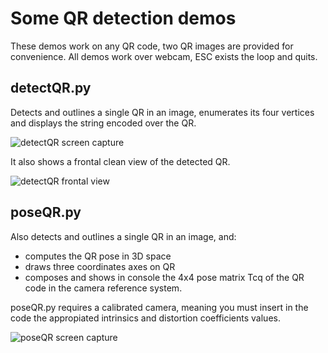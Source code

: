 # Some QR detection demos

These demos work on any QR code, two QR images are provided for convenience.
All demos work over webcam, ESC exists the loop and quits.

## detectQR.py

Detects and outlines a single QR in an image, enumerates its four vertices and displays the string encoded over the QR.

![detectQR screen capture](detectQR.png)

It also shows a frontal clean view of the detected QR.

![detectQR frontal view](detectQR2.png)

## poseQR.py
Also detects and outlines a single QR in an image, and:

* computes the QR pose in 3D space
* draws three coordinates axes on QR
* composes and shows in console the 4x4 pose matrix Tcq of the QR code in the camera reference system.

poseQR.py requires a calibrated camera, meaning you must insert in the code the appropiated intrinsics and distortion coefficients values.

![poseQR screen capture](poseQR.png)